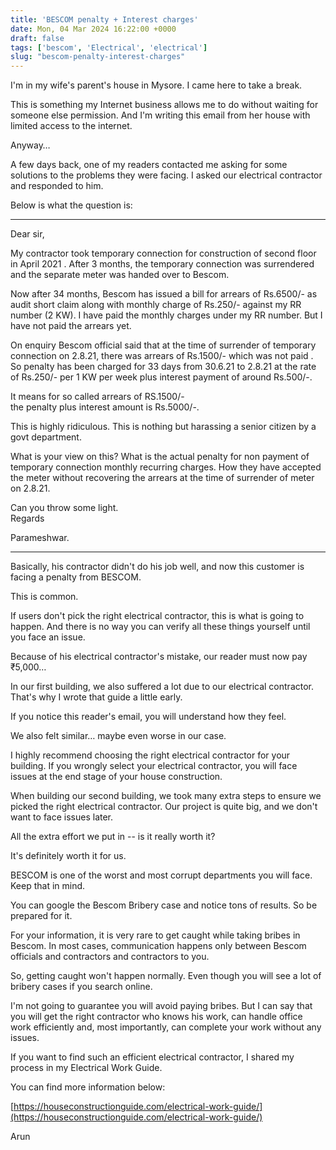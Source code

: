 ```yaml
---
title: 'BESCOM penalty + Interest charges'
date: Mon, 04 Mar 2024 16:22:00 +0000
draft: false
tags: ['bescom', 'Electrical', 'electrical']
slug: "bescom-penalty-interest-charges"
---
```


I'm in my wife's parent's house in Mysore. I came here to take a break.

This is something my Internet business allows me to do without waiting for someone else permission. And I'm writing this email from her house with limited access to the internet.

Anyway…

A few days back, one of my readers contacted me asking for some solutions to the problems they were facing. I asked our electrical contractor and responded to him.

Below is what the question is:

* * *

Dear sir,

My contractor took temporary connection for construction of second floor in April 2021 . After 3 months, the temporary connection was surrendered and the separate meter was handed over to Bescom.

Now after 34 months, Bescom has issued a bill for arrears of Rs.6500/- as audit short claim along with monthly charge of Rs.250/- against my RR number (2 KW). I have paid the monthly charges under my RR number. But I have not paid the arrears yet.

On enquiry Bescom official said that at the time of surrender of temporary connection on 2.8.21, there was arrears of Rs.1500/- which was not paid . So penalty has been charged for 33 days from 30.6.21 to 2.8.21 at the rate of Rs.250/- per 1 KW per week plus interest payment of around Rs.500/-.

It means for so called arrears of RS.1500/-  
the penalty plus interest amount is Rs.5000/-.

This is highly ridiculous. This is nothing but harassing a senior citizen by a govt department.

What is your view on this? What is the actual penalty for non payment of temporary connection monthly recurring charges. How they have accepted the meter without recovering the arrears at the time of surrender of meter on 2.8.21.

Can you throw some light.  
Regards

Parameshwar.

* * *

Basically, his contractor didn't do his job well, and now this customer is facing a penalty from BESCOM.

This is common.

If users don't pick the right electrical contractor, this is what is going to happen. And there is no way you can verify all these things yourself until you face an issue.

Because of his electrical contractor's mistake, our reader must now pay ₹5,000…

In our first building, we also suffered a lot due to our electrical contractor. That's why I wrote that guide a little early.

If you notice this reader's email, you will understand how they feel.

We also felt similar… maybe even worse in our case.

I highly recommend choosing the right electrical contractor for your building. If you wrongly select your electrical contractor, you will face issues at the end stage of your house construction.

When building our second building, we took many extra steps to ensure we picked the right electrical contractor. Our project is quite big, and we don't want to face issues later.

All the extra effort we put in -- is it really worth it?

It's definitely worth it for us.

BESCOM is one of the worst and most corrupt departments you will face. Keep that in mind.

You can google the Bescom Bribery case and notice tons of results. So be prepared for it.

For your information, it is very rare to get caught while taking bribes in Bescom. In most cases, communication happens only between Bescom officials and contractors and contractors to you.

So, getting caught won't happen normally. Even though you will see a lot of bribery cases if you search online.

I'm not going to guarantee you will avoid paying bribes. But I can say that you will get the right contractor who knows his work, can handle office work efficiently and, most importantly, can complete your work without any issues.

If you want to find such an efficient electrical contractor, I shared my process in my Electrical Work Guide.

You can find more information below:

[https://houseconstructionguide.com/electrical-work-guide/](https://houseconstructionguide.com/electrical-work-guide/)

Arun